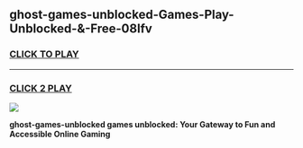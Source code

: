 
## ghost-games-unblocked-Games-Play-Unblocked-&-Free-08lfv
<h3>
<a href="https://premium76.site?title=ghost-games-unblocked&ref=24A">CLICK TO PLAY</a></h3>
<hr>

<h3>
<a href="https://premium76.site?title=ghost-games-unblocked&ref=24A">CLICK 2 PLAY</a>
  
</h3>

<a href="https://premium76.site?title=ghost-games-unblocked&ref=24A"><img src="https://clearcache.store/games.png"></a>


**ghost-games-unblocked games unblocked: Your Gateway to Fun and Accessible Online Gaming**
